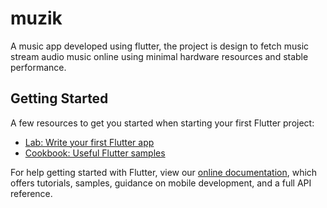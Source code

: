 # muzik

A music app developed using flutter, the project is design to fetch music stream audio music online using minimal hardware resources and stable performance.

## Getting Started

A few resources to get you started when starting your first Flutter project:

- [Lab: Write your first Flutter app](https://flutter.dev/docs/get-started/codelab)
- [Cookbook: Useful Flutter samples](https://flutter.dev/docs/cookbook)

For help getting started with Flutter, view our
[online documentation](https://flutter.dev/docs), which offers tutorials,
samples, guidance on mobile development, and a full API reference.
